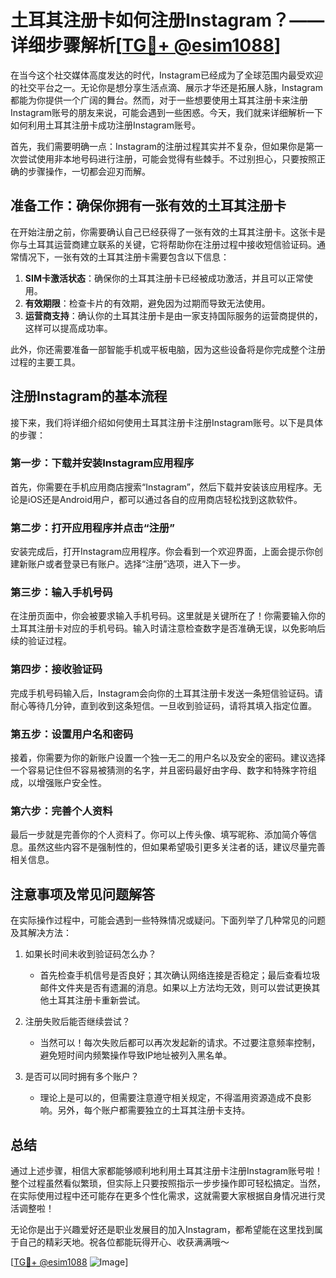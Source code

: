 # 土耳其注册卡如何注册Instagram？——详细步骤解析[[TG💪+ @esim1088](https://t.me/s/esim1088)]

在当今这个社交媒体高度发达的时代，Instagram已经成为了全球范围内最受欢迎的社交平台之一。无论你是想分享生活点滴、展示才华还是拓展人脉，Instagram都能为你提供一个广阔的舞台。然而，对于一些想要使用土耳其注册卡来注册Instagram账号的朋友来说，可能会遇到一些困惑。今天，我们就来详细解析一下如何利用土耳其注册卡成功注册Instagram账号。

首先，我们需要明确一点：Instagram的注册过程其实并不复杂，但如果你是第一次尝试使用非本地号码进行注册，可能会觉得有些棘手。不过别担心，只要按照正确的步骤操作，一切都会迎刃而解。

## 准备工作：确保你拥有一张有效的土耳其注册卡

在开始注册之前，你需要确认自己已经获得了一张有效的土耳其注册卡。这张卡是你与土耳其运营商建立联系的关键，它将帮助你在注册过程中接收短信验证码。通常情况下，一张有效的土耳其注册卡需要包含以下信息：

1. **SIM卡激活状态**：确保你的土耳其注册卡已经被成功激活，并且可以正常使用。
2. **有效期限**：检查卡片的有效期，避免因为过期而导致无法使用。
3. **运营商支持**：确认你的土耳其注册卡是由一家支持国际服务的运营商提供的，这样可以提高成功率。

此外，你还需要准备一部智能手机或平板电脑，因为这些设备将是你完成整个注册过程的主要工具。

## 注册Instagram的基本流程

接下来，我们将详细介绍如何使用土耳其注册卡注册Instagram账号。以下是具体的步骤：

### 第一步：下载并安装Instagram应用程序

首先，你需要在手机应用商店搜索“Instagram”，然后下载并安装该应用程序。无论是iOS还是Android用户，都可以通过各自的应用商店轻松找到这款软件。

### 第二步：打开应用程序并点击“注册”

安装完成后，打开Instagram应用程序。你会看到一个欢迎界面，上面会提示你创建新账户或者登录已有账户。选择“注册”选项，进入下一步。

### 第三步：输入手机号码

在注册页面中，你会被要求输入手机号码。这里就是关键所在了！你需要输入你的土耳其注册卡对应的手机号码。输入时请注意检查数字是否准确无误，以免影响后续的验证过程。

### 第四步：接收验证码

完成手机号码输入后，Instagram会向你的土耳其注册卡发送一条短信验证码。请耐心等待几分钟，直到收到这条短信。一旦收到验证码，请将其填入指定位置。

### 第五步：设置用户名和密码

接着，你需要为你的新账户设置一个独一无二的用户名以及安全的密码。建议选择一个容易记住但不容易被猜测的名字，并且密码最好由字母、数字和特殊字符组成，以增强账户安全性。

### 第六步：完善个人资料

最后一步就是完善你的个人资料了。你可以上传头像、填写昵称、添加简介等信息。虽然这些内容不是强制性的，但如果希望吸引更多关注者的话，建议尽量完善相关信息。

## 注意事项及常见问题解答

在实际操作过程中，可能会遇到一些特殊情况或疑问。下面列举了几种常见的问题及其解决方法：

1. 如果长时间未收到验证码怎么办？
   - 首先检查手机信号是否良好；其次确认网络连接是否稳定；最后查看垃圾邮件文件夹是否有遗漏的消息。如果以上方法均无效，则可以尝试更换其他土耳其注册卡重新尝试。

2. 注册失败后能否继续尝试？
   - 当然可以！每次失败后都可以再次发起新的请求。不过要注意频率控制，避免短时间内频繁操作导致IP地址被列入黑名单。

3. 是否可以同时拥有多个账户？
   - 理论上是可以的，但需要注意遵守相关规定，不得滥用资源造成不良影响。另外，每个账户都需要独立的土耳其注册卡支持。

## 总结

通过上述步骤，相信大家都能够顺利地利用土耳其注册卡注册Instagram账号啦！整个过程虽然看似繁琐，但实际上只要按照指示一步步操作即可轻松搞定。当然，在实际使用过程中还可能存在更多个性化需求，这就需要大家根据自身情况进行灵活调整啦！

无论你是出于兴趣爱好还是职业发展目的加入Instagram，都希望能在这里找到属于自己的精彩天地。祝各位都能玩得开心、收获满满哦～

[[TG💪+ @esim1088](https://t.me/s/esim1088) ![Image](https://i.postimg.cc/4NQfJmqS/Snipaste-2025-05-13-00-14-12.png)]